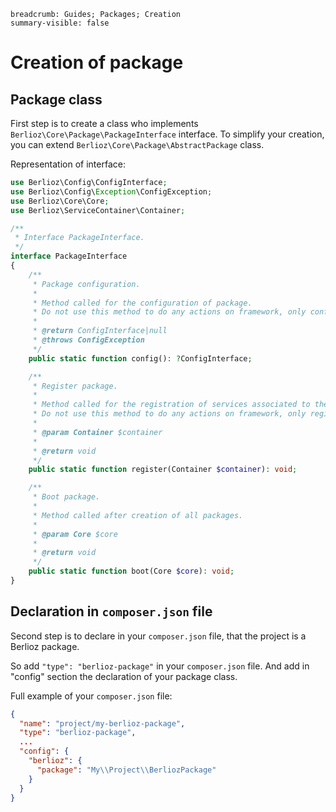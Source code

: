 ```index
breadcrumb: Guides; Packages; Creation
summary-visible: false
```

# Creation of package

## Package class

First step is to create a class who implements `Berlioz\Core\Package\PackageInterface` interface.
To simplify your creation, you can extend `Berlioz\Core\Package\AbstractPackage` class.

Representation of interface:

```php
use Berlioz\Config\ConfigInterface;
use Berlioz\Config\Exception\ConfigException;
use Berlioz\Core\Core;
use Berlioz\ServiceContainer\Container;

/**
 * Interface PackageInterface.
 */
interface PackageInterface
{
    /**
     * Package configuration.
     *
     * Method called for the configuration of package.
     * Do not use this method to do any actions on framework, only configuration of package.
     *
     * @return ConfigInterface|null
     * @throws ConfigException
     */
    public static function config(): ?ConfigInterface;

    /**
     * Register package.
     *
     * Method called for the registration of services associated to the package.
     * Do not use this method to do any actions on framework, only registration of services.
     *
     * @param Container $container
     *
     * @return void
     */
    public static function register(Container $container): void;

    /**
     * Boot package.
     *
     * Method called after creation of all packages.
     *
     * @param Core $core
     *
     * @return void
     */
    public static function boot(Core $core): void;
}
```

## Declaration in `composer.json` file

Second step is to declare in your `composer.json` file, that the project is a Berlioz package.

So add `"type": "berlioz-package"` in your `composer.json` file. And add in "config" section the declaration of your package class.

Full example of your `composer.json` file:

```json
{
  "name": "project/my-berlioz-package",
  "type": "berlioz-package",
  ...
  "config": {
    "berlioz": {
      "package": "My\\Project\\BerliozPackage"
    }
  }
}
```